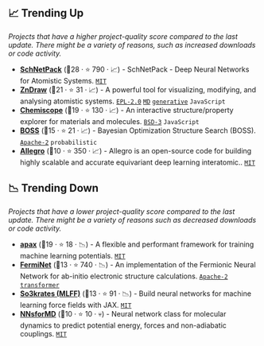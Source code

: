 ## 📈 Trending Up

_Projects that have a higher project-quality score compared to the last update. There might be a variety of reasons, such as increased downloads or code activity._

- <b><a href="https://github.com/atomistic-machine-learning/schnetpack">SchNetPack</a></b> (🥇28 ·  ⭐ 790 · 📈) - SchNetPack - Deep Neural Networks for Atomistic Systems. <code><a href="http://bit.ly/34MBwT8">MIT</a></code>
- <b><a href="https://github.com/zincware/ZnDraw">ZnDraw</a></b> (🥈21 ·  ⭐ 31 · 📈) - A powerful tool for visualizing, modifying, and analysing atomistic systems. <code><a href="http://bit.ly/2M0xmjV">EPL-2.0</a></code> <a href="https://en.wikipedia.org/wiki/Molecular_dynamics"><code>MD</code></a> <a href="https://en.wikipedia.org/wiki/Generative_model"><code>generative</code></a> <code>JavaScript</code>
- <b><a href="https://github.com/lab-cosmo/chemiscope">Chemiscope</a></b> (🥉19 ·  ⭐ 130 · 📈) - An interactive structure/property explorer for materials and molecules. <code><a href="http://bit.ly/3aKzpTv">BSD-3</a></code> <code>JavaScript</code>
- <b><a href="https://gitlab.com/cest-group/boss">BOSS</a></b> (🥇15 ·  ⭐ 21 · 📈) - Bayesian Optimization Structure Search (BOSS). <code><a href="http://bit.ly/3nYMfla">Apache-2</a></code> <code>probabilistic</code>
- <b><a href="https://github.com/mir-group/allegro">Allegro</a></b> (🥉10 ·  ⭐ 350 · 📈) - Allegro is an open-source code for building highly scalable and accurate equivariant deep learning interatomic.. <code><a href="http://bit.ly/34MBwT8">MIT</a></code>

## 📉 Trending Down

_Projects that have a lower project-quality score compared to the last update. There might be a variety of reasons such as decreased downloads or code activity._

- <b><a href="https://github.com/apax-hub/apax">apax</a></b> (🥈19 ·  ⭐ 18 · 📉) - A flexible and performant framework for training machine learning potentials. <code><a href="http://bit.ly/34MBwT8">MIT</a></code>
- <b><a href="https://github.com/google-deepmind/ferminet">FermiNet</a></b> (🥈13 ·  ⭐ 740 · 📉) - An implementation of the Fermionic Neural Network for ab-initio electronic structure calculations. <code><a href="http://bit.ly/3nYMfla">Apache-2</a></code> <a href="https://en.wikipedia.org/wiki/Transformer_(machine_learning_model)"><code>transformer</code></a>
- <b><a href="https://github.com/thorben-frank/mlff">So3krates (MLFF)</a></b> (🥈13 ·  ⭐ 91 · 📉) - Build neural networks for machine learning force fields with JAX. <code><a href="http://bit.ly/34MBwT8">MIT</a></code>
- <b><a href="https://github.com/aimat-lab/NNsForMD">NNsforMD</a></b> (🥉10 ·  ⭐ 10 · 💀) - Neural network class for molecular dynamics to predict potential energy, forces and non-adiabatic couplings. <code><a href="http://bit.ly/34MBwT8">MIT</a></code>

